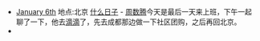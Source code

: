 - [January 6th](<January 6th.md>)
    地点:北京
    [什么日子](<什么日子.md>)
        -  [周数腾](<周数腾.md>)今天是最后一天来上班，下午一起聊了一下，他去[滴滴](<滴滴.md>)了，先去成都那边做一下社区团购，之后再回北京。
- 
